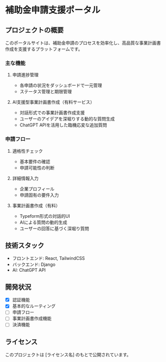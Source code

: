 # 補助金申請支援ポータル

## プロジェクトの概要
このポータルサイトは、補助金申請のプロセスを効率化し、高品質な事業計画書作成を支援するプラットフォームです。

### 主な機能
1. 申請進捗管理
   - 各申請の状況をダッシュボードで一元管理
   - ステータス管理と期限管理

2. AI支援型事業計画書作成（有料サービス）
   - 対話形式での事業計画書作成支援
   - ユーザーのアイデアを深堀りする動的な質問生成
   - ChatGPT APIを活用した臨機応変な追加質問

### 申請フロー
1. 適格性チェック
   - 基本要件の確認
   - 申請可能性の判断

2. 詳細情報入力
   - 企業プロフィール
   - 申請固有の要件入力

3. 事業計画書作成（有料）
   - Typeform形式の対話的UI
   - AIによる質問の動的生成
   - ユーザーの回答に基づく深堀り質問

## 技術スタック
- フロントエンド: React, TailwindCSS
- バックエンド: Django
- AI: ChatGPT API

## 開発状況
- [x] 認証機能
- [x] 基本的なルーティング
- [ ] 申請フロー
- [ ] 事業計画書作成機能
- [ ] 決済機能

## ライセンス
このプロジェクトは [ライセンス名] のもとで公開されています。 